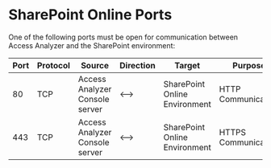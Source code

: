 # SharePoint Online Ports

One of the following ports must be open for communication between Access Analyzer and the SharePoint environment:

| Port | Protocol | Source | Direction | Target | Purpose |
| --- | --- | --- | --- | --- | --- |
| 80 | TCP | Access Analyzer Console server | <--> | SharePoint Online Environment | HTTP Communication |
| 443 | TCP | Access Analyzer Console server | <--> | SharePoint Online Environment | HTTPS Communication |
